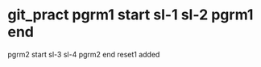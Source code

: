  git_pract
pgrm1 start
sl-1
sl-2
pgrm1 end
=======
 pgrm2 start
 sl-3
 sl-4
 pgrm2 end
 reset1 added
